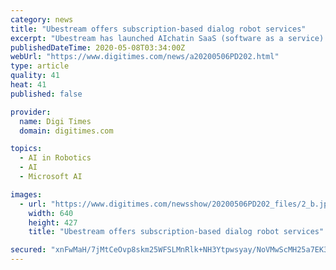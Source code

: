 ```yaml
---
category: news
title: "Ubestream offers subscription-based dialog robot services"
excerpt: "Ubestream has launched AIchatin SaaS (software as a service) cloud computing platform for providing AI-based dialog robot services on a subscription basis."
publishedDateTime: 2020-05-08T03:34:00Z
webUrl: "https://www.digitimes.com/news/a20200506PD202.html"
type: article
quality: 41
heat: 41
published: false

provider:
  name: Digi Times
  domain: digitimes.com

topics:
  - AI in Robotics
  - AI
  - Microsoft AI

images:
  - url: "https://www.digitimes.com/newsshow/20200506PD202_files/2_b.jpg"
    width: 640
    height: 427
    title: "Ubestream offers subscription-based dialog robot services"

secured: "xnFwMaH/7jMtCeOvp8skm25WFSLMnRlk+NH3Ytpwsyay/NoVMwScMH25a7EK3q63Dz0qymsSet+jRiVHrInicfiPD+XqWUXf+YjJWcDAynRKm9cpfGSMO6Hb3g2Nbl6ZkYUR0AnJ0F4gfmpDn6Kbfv7Yj7VJj2uXtvID3Yt12x/utJca1RLDqcMYK77IZtrGtdfd6mwrq+4uaRgy56X22rl6OmdcRDhvQ88GJ4cosqv/OFaHdc64kuSpbp5bIqz9WMTqwJjAfTJSjx980mnzvXd89ESde7Of3ZSmDzy1nd8BrUFGdlEsac1kSA4OAse3x5UIb+6JFleVGNdFe0iDXl7kFy6n+Oau+ax+pxpkH+Hw6H9f155GLz/MUjWiS81PpuakaKwk0+gtV9muagWqb/MNzEKAY9dOz0T67UXXNb0F6qBtYY0LKtnc7sus/f7+tmbEP3pjV44qhN6aDfG9x9DHLlqAj+YQTUPv2QfMkNc=;B5UwnezmE/Wzr3zXZgEAxg=="
---
```


